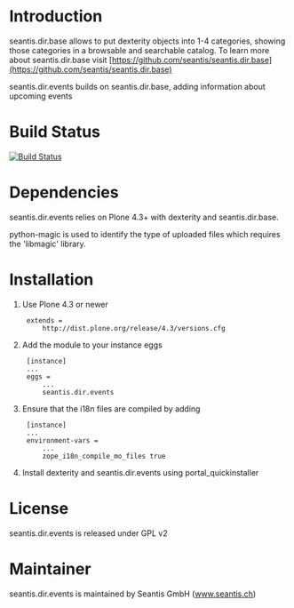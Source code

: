 # Introduction

seantis.dir.base allows to put dexterity objects into 1-4 categories, showing those categories in a browsable and searchable catalog.
To learn more about seantis.dir.base visit [https://github.com/seantis/seantis.dir.base](https://github.com/seantis/seantis.dir.base)

seantis.dir.events builds on seantis.dir.base, adding information about upcoming events

# Build Status

[![Build Status](https://secure.travis-ci.org/seantis/seantis.dir.events.png)](http://travis-ci.org/seantis/seantis.dir.events)

# Dependencies

seantis.dir.events relies on Plone 4.3+ with dexterity and seantis.dir.base.

python-magic is used to identify the type of uploaded files which requires the 'libmagic' library.

# Installation

1. Use Plone 4.3 or newer

        extends =
            http://dist.plone.org/release/4.3/versions.cfg

2. Add the module to your instance eggs

        [instance]
        ...
        eggs =
            ...
            seantis.dir.events


3. Ensure that the i18n files are compiled by adding

        [instance]
        ...
        environment-vars = 
            ...
            zope_i18n_compile_mo_files true

4. Install dexterity and seantis.dir.events using portal_quickinstaller

# License

seantis.dir.events is released under GPL v2

# Maintainer

seantis.dir.events is maintained by Seantis GmbH (www.seantis.ch)